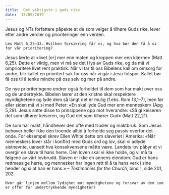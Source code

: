 ```yaml
---
title:  Det viktigste i guds rike
date:  15/09/2019
---
```


Jesus og NTs forfattere påpekte at de som velger å tilhøre Guds rike, lever etter andre verdier og prioriteringer enn verden.

`Les Matt 6,25–33. Hvilken forsikring får vi, og hva bør den få å si for vår prioritering?`

Jesus lærte at «livet [er] mer enn maten og kroppen mer enn klærne» (Matt 6,25). Dette er viktig, men vi må se det i lys av Guds rike, og da må vi omprioritere livet rent praktisk. Når vi tar til oss Bibelens kall om omsorg for andre, blir kallet en prioritert sak for oss når vi går i Jesu fotspor. Kallet bør få oss til å tenke mindre på oss selv og mer på andre.

De nye prioriteringene endrer også forholdet til dem som har makt over oss og de undertrykte. Bibelen lærer at den kristne skal respektere myndighetene og lyde dem så langt det er mulig (f.eks. Rom 13,1–7), men før eller siden må vi si med Peter: «En skal lyde Gud mer enn mennesker» (Apg 5,29). Jesus satte disse to prinsippene opp mot hverandre: «Så gi keiseren det som tilhører keiseren, og Gud det som tilhører Gud» (Matt 22,21).

De som har makt, håndhever den ofte med trusler og maktbruk. Som Jesus behøver heller ikke den troende alltid å forholde seg passiv overfor det onde. For eksempel skrev Ellen White dette om slaveriet i Amerika: «Når menneskers lover står i konflikt med Guds ord og lov, skal vi adlyde sistnevnte, uansett hva konsekvensene måtte være. Landets lov påbyr at vi overgir en slave til hans herre. Den loven skal vi ikke holde, og vi må ta følgene av vårt lovbrudd. Slaven er ikke en annens eiendom. Gud er hans rettmessige herre, og mennesker har ingen rett til å ta hans verk i sine hender og si at han er hans.» – _Testimonies for the Church_, bind 1, side 201, 202.

`Hvor går linjen mellom lydighet mot myndighetene og forsvar av dem som er offer for undertrykkende myndigheter?`